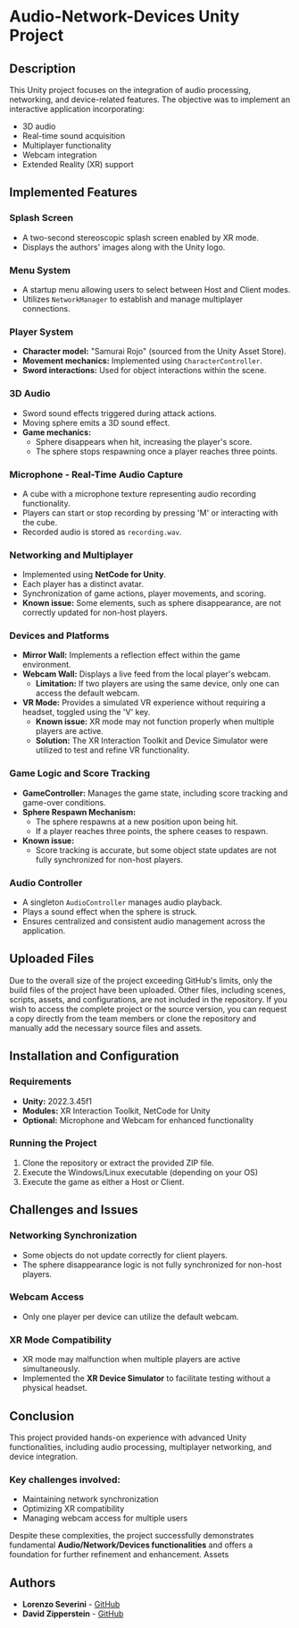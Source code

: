 # Audio-Network-Devices Unity Project

## Description
This Unity project focuses on the integration of audio processing, networking, and device-related features. The objective was to implement an interactive application incorporating:

- 3D audio
- Real-time sound acquisition
- Multiplayer functionality
- Webcam integration
- Extended Reality (XR) support

## Implemented Features

### Splash Screen
- A two-second stereoscopic splash screen enabled by XR mode.
- Displays the authors' images along with the Unity logo.

### Menu System
- A startup menu allowing users to select between Host and Client modes.
- Utilizes `NetworkManager` to establish and manage multiplayer connections.

### Player System
- **Character model:** \"Samurai Rojo\" (sourced from the Unity Asset Store).
- **Movement mechanics:** Implemented using `CharacterController`.
- **Sword interactions:** Used for object interactions within the scene.

### 3D Audio
- Sword sound effects triggered during attack actions.
- Moving sphere emits a 3D sound effect.
- **Game mechanics:**
  - Sphere disappears when hit, increasing the player's score.
  - The sphere stops respawning once a player reaches three points.

### Microphone - Real-Time Audio Capture
- A cube with a microphone texture representing audio recording functionality.
- Players can start or stop recording by pressing 'M' or interacting with the cube.
- Recorded audio is stored as `recording.wav`.

### Networking and Multiplayer
- Implemented using **NetCode for Unity**.
- Each player has a distinct avatar.
- Synchronization of game actions, player movements, and scoring.
- **Known issue:** Some elements, such as sphere disappearance, are not correctly updated for non-host players.

### Devices and Platforms
- **Mirror Wall:** Implements a reflection effect within the game environment.
- **Webcam Wall:** Displays a live feed from the local player's webcam.
  - **Limitation:** If two players are using the same device, only one can access the default webcam.
- **VR Mode:** Provides a simulated VR experience without requiring a headset, toggled using the 'V' key.
  - **Known issue:** XR mode may not function properly when multiple players are active.
  - **Solution:** The XR Interaction Toolkit and Device Simulator were utilized to test and refine VR functionality.

### Game Logic and Score Tracking
- **GameController:** Manages the game state, including score tracking and game-over conditions.
- **Sphere Respawn Mechanism:**
  - The sphere respawns at a new position upon being hit.
  - If a player reaches three points, the sphere ceases to respawn.
- **Known issue:**
  - Score tracking is accurate, but some object state updates are not fully synchronized for non-host players.

### Audio Controller
- A singleton `AudioController` manages audio playback.
- Plays a sound effect when the sphere is struck.
- Ensures centralized and consistent audio management across the application.

## Uploaded Files

Due to the overall size of the project exceeding GitHub's limits, only the build files of the project have been uploaded. Other files, including scenes, scripts, assets, and configurations, are not included in the repository.
If you wish to access the complete project or the source version, you can request a copy directly from the team members or clone the repository and manually add the necessary source files and assets.

## Installation and Configuration

### Requirements
- **Unity:** 2022.3.45f1
- **Modules:** XR Interaction Toolkit, NetCode for Unity
- **Optional:** Microphone and Webcam for enhanced functionality

### Running the Project
1. Clone the repository or extract the provided ZIP file.
2. Execute the Windows/Linux executable (depending on your OS)
3. Execute the game as either a Host or Client.

## Challenges and Issues

### Networking Synchronization
- Some objects do not update correctly for client players.
- The sphere disappearance logic is not fully synchronized for non-host players.

### Webcam Access
- Only one player per device can utilize the default webcam.

### XR Mode Compatibility
- XR mode may malfunction when multiple players are active simultaneously.
- Implemented the **XR Device Simulator** to facilitate testing without a physical headset.

## Conclusion
This project provided hands-on experience with advanced Unity functionalities, including audio processing, multiplayer networking, and device integration.

### Key challenges involved:
- Maintaining network synchronization
- Optimizing XR compatibility
- Managing webcam access for multiple users

Despite these complexities, the project successfully demonstrates fundamental **Audio/Network/Devices functionalities** and offers a foundation for further refinement and enhancement.
Assets

## Authors
- **Lorenzo Severini** - [GitHub](https://github.com/lorenzo-severini)
- **David Zipperstein** - [GitHub](https://github.com/david-z2812)
